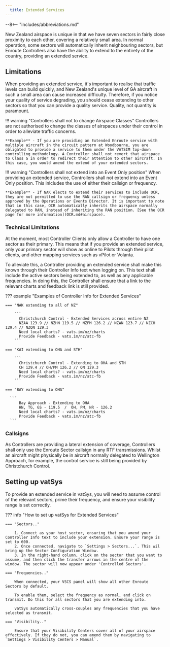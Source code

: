 ```yaml
---
  title: Extended Services
---
```


--8<-- "includes/abbreviations.md"

New Zealand airspace is unique in that we have seven sectors in fairly close proximity to each other, covering a relatively small area. In normal operation, some sectors will automatically inherit neighbouring sectors, but Enroute Controllers also have the ability to extend to the entirety of the country, providing an extended service.

##  Limitations

When providing an extended service, it's important to realise that traffic levels can build quickly, and New Zealand's unique level of GA aircraft in such a small area can cause increased difficulty. Therefore, if you notice your quality of service degrading, you should cease extending to other sectors so that you can provide a quality service. Quality, not quantity is paramount.

!!! warning "Controllers shall not to change Airspace Classes"
    Controllers are not authorised to change the classes of airspaces under their control in order to alleviate traffic concerns.

    **Example** - If you are providing an Extended Enroute service with multiple aircraft in the circuit pattern at Woodbourne, you are obligated to provide a service to them under the VATSIM top-down controlling methodology. A Controller shall not revert that airspace to Class G in order to redirect their attention to other aircraft. In this case, you would amend the extend of your extended sectors.

!!! warning "Controllers shall not extend into an Event Only position"
    When providing an extended service, Controllers shall not extend into an Event Only position. This inlcludes the use of either their callsign or frequency.

    **Example** - If NAK elects to extend their services to include OCR, they are not permitted to use the RAN callsign or frequency unless approved by the Operations or Events Director. It is important to note that in this case, OCR automatically inherits the airspace normally delegated to RAN, instead of inheriting the RAN position. [See the OCR page for more information](OCR.md#airspace).

### Technical Limitations

At the moment, most Controller Clients only allow a Controller to have one sector as their primary. This means that if you provide an extended service, only your primary sector will show as online to Pilots through their pilot clients, and other mapping services such as vPilot or Volanta.

To alleviate this, a Controller providing an extended service shall make this known through their Controller Info text when logging on. This text shall include the active sectors being extended to, as well as any applicable frequencies. In doing this, the Controller shall ensure that a link to the relevant charts and feedback link is still provided.

??? example "Examples of Controller Info for Extended Services"

    === "NAK extending to all of NZ"

        ```
          Christchurch Control - Extended Services across entire NZ  
          NZAA 123.9 // NZHN 119.5 // NZPM 126.2 // NZWN 123.7 // NZCH 129.4 // NZQN 129.3  
          Need local charts? - vats.im/nz/charts  
          Provide Feedback - vats.im/nz/atc-fb
        ```

    === "KAI extending to OHA and STH"

        ```
          Christchurch Control - Extending to OHA and STH
          CH 129.4 // OH/PM 126.2 // QN 129.3
          Need local charts? - vats.im/nz/charts
          Provide Feedback - vats.im/nz/atc-fb
        ```

    === "BAY extending to OHA"

      ```
          Bay Approach - Extending to OHA
          HN, TG, GS - 119.5  /  OH, PM, NR - 126.2
          Need local charts? - vats.im/nz/charts
          Provide Feedback - vats.im/nz/atc-fb
      ```

### Callsigns 

As Controllers are providing a lateral extension of coverage, Controllers shall only use the Enroute Sector callsign in any RTF transmissions. Whilst an aircraft might physically be in aircraft normally delegated to Wellington Approach, for example, the control service is still being provided by Christchurch Control. 

## Setting up vatSys

To provide an extended service in vatSys, you will need to assume control of the relevant sectors, prime their frequency, and ensure your visibility range is set correctly.

??? info "How to set up vatSys for Extended Services"

    === "Sectors.."

        1. Connect as your host sector, ensuring that you amend your Controller Info text to include your extension. Ensure your range is set to 600.
        2. Once connected, navigate to `Settings > Sectors...`. This wil bring up the Sector Configuration Window.
        3. In the right-hand column, click on the sector that you want to assume, and then click the transfer arrows in the centre of the window. The sector will now appear under 'Controlled Sectors'.

    === "Frequencies.."

        When connected, your VSCS panel will show all other Enroute Sectors by default. 
        
        To enable them, select the frequency as normal, and click on transmit. Do this for all sectors that you are extending into. 

        vatSys automatically cross-couples any frequencies that you have selected as transmit.

    === "Visibility.."

        Ensure that your Visibility Centers cover all of your airspace effectively. If they do not, you can amend them by navigating to `Settings > Visibility Centers > Manual`. 